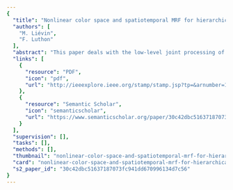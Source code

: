 ```yaml
---
{
  "title": "Nonlinear color space and spatiotemporal MRF for hierarchical segmentation of face features in video",
  "authors": [
    "M. Liévin",
    "F. Luthon"
  ],
  "abstract": "This paper deals with the low-level joint processing of color and motion for robust face analysis within a feature-based approach. To gain robustness and contrast under unsupervised viewing conditions, a nonlinear color transform relevant for hue segmentation is derived from a logarithmic model. A hierarchical segmentation scheme is based on Markov random field modeling, that combines hue and motion detection within a spatiotemporal neighborhood. Relevant face regions are segmented without parameter tuning. The accuracy of the label fields enables not only face detection and tracking but also geometrical measurements on facial feature edges, such as lips or eyes. Results are shown both on typical test sequences and on various sequences acquired from micro- or mobile-cameras. The efficiency of the method makes it suitable for real-time applications aiming at audiovisual communication in unsupervised environments.",
  "links": [
    {
      "resource": "PDF",
      "icon": "pdf",
      "url": "http://ieeexplore.ieee.org/stamp/stamp.jsp?tp=&arnumber=1262014"
    },
    {
      "resource": "Semantic Scholar",
      "icon": "semanticscholar",
      "url": "https://www.semanticscholar.org/paper/30c42dbc51637187073fc941dd670996134d7c56"
    }
  ],
  "supervision": [],
  "tasks": [],
  "methods": [],
  "thumbnail": "nonlinear-color-space-and-spatiotemporal-mrf-for-hierarchical-segmentation-of-face-features-in-video-thumb.jpg",
  "card": "nonlinear-color-space-and-spatiotemporal-mrf-for-hierarchical-segmentation-of-face-features-in-video-card.jpg",
  "s2_paper_id": "30c42dbc51637187073fc941dd670996134d7c56"
}
---
```


